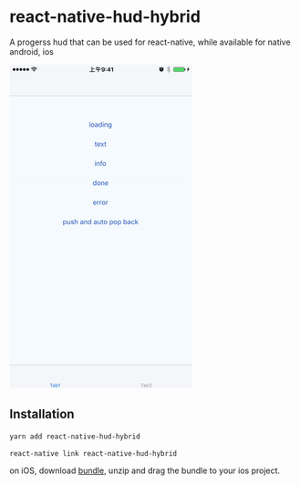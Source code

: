 # react-native-hud-hybrid

A progerss hud that can be used for react-native, while available for native android, ios

![ios-hud](./screenshot/ios-hud.gif)

## Installation

```
yarn add react-native-hud-hybrid
```

```
react-native link react-native-hud-hybrid
```

on iOS, download [bundle](./screenshot/ProgressHUD.bundle.zip), unzip and drag the bundle to your ios project.
